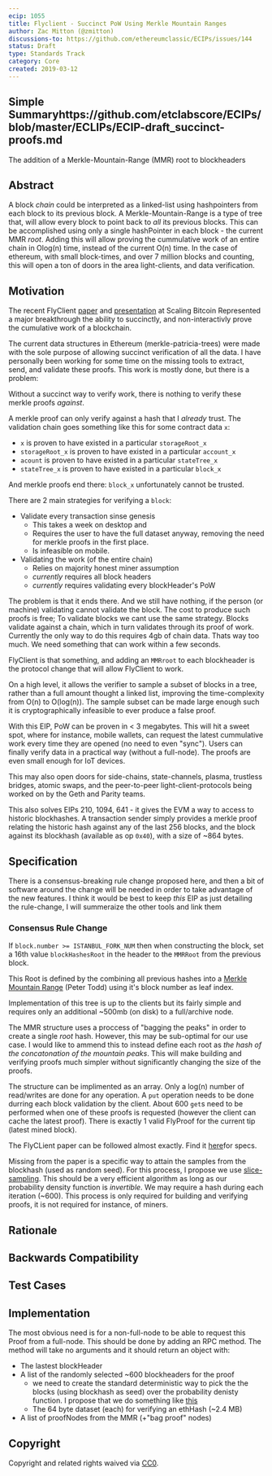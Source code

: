 ```yaml
---
ecip: 1055
title: Flyclient - Succinct PoW Using Merkle Mountain Ranges
author: Zac Mitton (@zmitton)
discussions-to: https://github.com/ethereumclassic/ECIPs/issues/144
status: Draft
type: Standards Track
category: Core
created: 2019-03-12
---
```


## Simple Summaryhttps://github.com/etclabscore/ECIPs/blob/master/ECLIPs/ECIP-draft_succinct-proofs.md

The addition of a Merkle-Mountain-Range (MMR) root to blockheaders

## Abstract
<!--A short (~200 word) description of the technical issue being addressed.-->

A block _chain_ could be interpreted as a linked-list using hashpointers from each block to its previous block. A Merkle-Mountain-Range is a type of tree that, will allow every block to point back to _all_ its previous blocks. This can be accomplished using only a single hashPointer in each block - the current MMR _root_. Adding this will allow proving the cummulative work of an entire chain in Olog(n) time, instead of the current O(n) time. In the case of ethereum, with small block-times, and over 7 million blocks and counting, this will open a ton of doors in the area light-clients, and data verification.



## Motivation
<!--The motivation is critical for EIPs that want to change the Ethereum protocol. It should clearly explain why the existing protocol specification is inadequate to address the problem that the EIP solves. EIP submissions without sufficient motivation may be rejected outright.-->
The recent FlyClient [paper](https://eprint.iacr.org/2019/226.pdf) and [presentation](https://www.youtube.com/watch?v=BPNs9EVxWrA?t=8400) at Scaling Bitcoin Represented a major breakthrough the ability to succinctly, and non-interactivly prove the cumulative work of a blockchain.

The current data structures in Ethereum (merkle-patricia-trees) were made with the sole purpose of allowing succinct verification of all the data. I have personally been working for some time on the missing tools to extract, send, and validate these proofs. This work is mostly done, but there is a problem: 

Without a succinct way to verify work, there is nothing to verify these merkle proofs _against_.

A merkle proof can only verify against a hash that I _already_ trust. The validation chain goes something like this for some contract data `x`:

- `x` is proven to have existed in a particular `storageRoot_x`
- `storageRoot_x` is proven to have existed in a particular `account_x`
- `acount` is proven to have existed in a particular `stateTree_x`
- `stateTree_x` is proven to have existed in a particular `block_x`

And merkle proofs end there: `block_x` unfortunately cannot be trusted.

There are 2 main strategies for verifying a `block`:
- Validate every transaction sinse genesis 
  - This  takes a week on desktop and 
  - Requires the user to have the full dataset anyway, removing the need for merkle proofs in the first place.
  - Is infeasible on mobile.
- Validating the work (of the entire chain)
  - Relies on majority honest miner assumption
  - _currently_ requires all block headers
  - _currently_ requires validating every blockHeader's PoW

<!-- at all unless you check its proof of work. Doing that would yeild a cost parameter:

- `block_x` is proven to have cost about `5 Ether` to produce.

nowing that something cost 5 Ether is not sufficient for most applications. By checking a suffix (blocks after this point in the chain) we can prove that the data cost at least `5n Ether` to produce, where n is the number of blocks checked.

With the simple assumption that the honest chain has 2/3 of the total mining power

The next thing we can do is to request the header before that and validate its PoW as well -->



The problem is that it ends there. And we still have nothing, if the person (or machine) validating cannot validate the block. The cost to produce such proofs is free; To validate blocks we cant use the same strategy. Blocks validate against a chain, which in turn validates through its proof of work. Currently the only way to do this requires 4gb of chain data. Thats way too much. We need something that can work within a few seconds. 

FlyClient is that something, and adding an `MMRroot` to each blockheader is the protocol change that will allow FlyClient to work.

On a high level, it allows the verifier to sample a subset of blocks in a tree, rather than a full amount thought a linked list, improving the time-complexity from O(n) to O(log(n)). The sample subset can be made large enough such it is cryptographically infeasible to ever produce a false proof.

With this EIP, PoW can be proven in < 3 megabytes. This will hit a sweet spot, where for instance, mobile wallets, can request the latest cummulative work every time they are opened (no need to even "sync"). Users can finally verify data in a practical way (without a full-node). The proofs are even small enough for IoT devices.

This may also open doors for side-chains, state-channels, plasma, trustless bridges, atomic swaps, and the peer-to-peer light-client-protocols being worked on by the Geth and Parity teams.

This also solves EIPs 210, 1094, 641 - it gives the EVM a way to access to historic blockhashes. A transaction sender simply provides a merkle proof relating the historic hash against any of the last 256 blocks, and the block against its blockhash (available as op `0x40`), with a size of ~864 bytes.


## Specification
<!--The technical specification should describe the syntax and semantics of any new feature. The specification should be detailed enough to allow competing, interoperable implementations for any of the current Ethereum platforms (go-ethereum, parity, cpp-ethereum, ethereumj, ethereumjs, and [others](https://github.com/ethereum/wiki/wiki/Clients)).-->

There is a consensus-breaking rule change proposed here, and then a bit of software around the change will be needed in order to take advantage of the new features. I think it would be best to keep _this_ EIP as just detailing the rule-change, I will summeraize the other tools and link them

### Consensus Rule Change

If `block.number >= ISTANBUL_FORK_NUM` then when constructing the block, set a 16th value `blockHashesRoot` in the header to the `MMRRoot` from the previous block.

This Root is defined by the combining all previous hashes into a [Merkle Mountain Range](https://github.com/juinc/tilap/issues/244) (Peter Todd) using it's block number as leaf index.

Implementation of this tree is up to the clients but its fairly simple and requires only an additional ~500mb (on disk) to a full/archive node.

The MMR structure uses a proccess of "bagging the peaks" in order to create a single _root_ hash. However, this may be sub-optimal for our use case. I would like to ammend this to instead define each root as _the hash of the concatonation of the mountain peaks_. This will make building and verifying proofs much simpler without significantly changing the size of the proofs.

The structure can be implimented as an array. Only a log(n) number of read/writes are done for any operation. A `put` operation needs to be done durring each block validation by the client. About 600 `get`s need to be performed when one of these proofs is requested (however the client can cache the latest proof). There is exactly 1 valid FlyProof for the current tip (latest mined block).

The FlyCLient paper can be followed almost exactly. Find it [here](https://eprint.iacr.org/2019/226.pdf)for specs.

Missing from the paper is a specific way to attain the samples from the blockhash (used as random seed). For this process, I propose we use [slice-sampling](https://en.wikipedia.org/wiki/Slice_sampling). This should be a very efficient algorithm as long as our probability density function is _invertible_. We may require a hash during each iteration (~600). This process is only required for building and verifying proofs, it is not required for instance, of miners.


<!--T
A PoC JS implimentaion with the full, real dataset (7 million tree values) shows the following statistics:
- Calculating a `blockHashesRoot`: <X> seconds
- Creating a succinct Proof `blockHashesRoot`: <Y> seconds
- Size of a Proof <Z> mb
-->




## Rationale
<!--The rationale fleshes out the specification by describing what motivated the design and why particular design decisions were made. It should describe alternate designs that were considered and related work, e.g. how the feature is supported in other languages. The rationale may also provide evidence of consensus within the community, and should discuss important objections or concerns raised during discussion.-->


## Backwards Compatibility
<!--All EIPs that introduce backwards incompatibilities must include a section describing these incompatibilities and their severity. The EIP must explain how the author proposes to deal with these incompatibilities. EIP submissions without a sufficient backwards compatibility treatise may be rejected outright.-->


## Test Cases
<!--Test cases for an implementation are mandatory for EIPs that are affecting consensus changes. Other EIPs can choose to include links to test cases if applicable.-->

## Implementation
<!--The implementations must be completed before any EIP is given status "Final", but it need not be completed before the EIP is accepted. While there is merit to the approach of reaching consensus on the specification and rationale before writing code, the principle of "rough consensus and running code" is still useful when it comes to resolving many discussions of API details.-->

The most obvious need is for a non-full-node to be able to request this Proof from a full-node. This should be done by adding an RPC method. The method will take no arguments and it should return an object with: 

- The lastest blockHeader
- A list of the randomly selected ~600 blockheaders for the proof
  - we need to create the standard deterministic way to pick the the blocks (using blockhash as seed) over the probability denisty function. I propose that we do something like [this](https://en.wikipedia.org/wiki/Slice_sampling)
  - The 64 byte dataset (each) for verifying an ethHash (~2.4 MB)
- A list of proofNodes from the MMR (+"bag proof" nodes)


## Copyright
Copyright and related rights waived via [CC0](https://creativecommons.org/publicdomain/zero/1.0/).


<!--
#### MY notes
see if there is a requirment for the cummulative work to be included in each blockheader. Hopefully we only tneed the mmr root. In either case we still will probably need to return the cummulative work (or probably the cummulative work _of each blockheader_) with the rpc request.


-->
